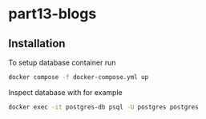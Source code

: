 # part13-blogs

## Installation

To setup database container run

```bash
docker compose -f docker-compose.yml up
```

Inspect database with for example

```bash
docker exec -it postgres-db psql -U postgres postgres
```
